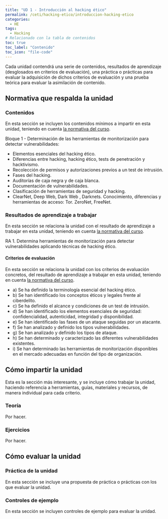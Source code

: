 ```yaml
---
title: "UD 1 - Introducción al hacking ético"
permalink: /ceti/hacking-etico/introduccion-hacking-etico
categories:
  - HE
tags:
  - Hacking
# Relacionado con la tabla de contenidos
toc: true
toc_label: "Contenido"
toc_icon: "file-code"
---
```


Cada unidad contendrá una serie de contenidos, resultados de aprendizaje (desglosados en criterios de evaluación), una práctica o prácticas para evaluar la adquisición de dichos criterios de evaluación y una prueba teórica para evaluar la asimilación de contenido.

## Normativa que respalda la unidad

### Contenidos

En esta sección se incluyen los contenidos mínimos a impartir en esta unidad, teniendo en cuenta [la normativa del curso](https://www.boe.es/diario_boe/txt.php?id=BOE-A-2020-4963).

Bloque 1 - Determinación de las herramientas de monitorización para detectar vulnerabilidades:

- Elementos esenciales del hacking ético.
- Diferencias entre hacking, hacking ético, tests de penetración y hacktivismo.
- Recolección de permisos y autorizaciones previos a un test de intrusión.
- Fases del hacking.
- Auditorías de caja negra y de caja blanca.
- Documentación de vulnerabilidades.
- Clasificación de herramientas de seguridad y hacking.
- ClearNet, Deep Web, Dark Web , Darknets. Conocimiento, diferencias y herramientas de acceso: Tor. ZeroNet, FreeNet.

### Resultados de aprendizaje a trabajar

En esta sección se relaciona la unidad con el resultado de aprendizaje a trabajar en esta unidad, teniendo en cuenta [la normativa del curso](https://www.boe.es/diario_boe/txt.php?id=BOE-A-2020-4963).

RA 1. Determina herramientas de monitorización para detectar vulnerabilidades aplicando técnicas de hacking ético.

#### Criterios de evaluación

En esta sección se relaciona la unidad con los criterios de evaluación concretos, del resultado de aprendizaje a trabajar en esta unidad, teniendo en cuenta [la normativa del curso](https://www.boe.es/diario_boe/txt.php?id=BOE-A-2020-4963).

- a) Se ha definido la terminología esencial del hacking ético.
- b) Se han identificado los conceptos éticos y legales frente al ciberdelito.
- c) Se ha definido el alcance y condiciones de un test de intrusión.
- d) Se han identificado los elementos esenciales de seguridad: confidencialidad, autenticidad, integridad y disponibilidad.
- e) Se han identificado las fases de un ataque seguidas por un atacante.
- f) Se han analizado y definido los tipos vulnerabilidades.
- g) Se han analizado y definido los tipos de ataque.
- h) Se han determinado y caracterizado las diferentes vulnerabilidades existentes.
- i) Se han determinado las herramientas de monitorización disponibles en el mercado adecuadas en función del tipo de organización.

## Cómo impartir la unidad

Esta es la sección más interesante, y se incluye cómo trabajar la unidad, haciendo referencia a herramientas, guías, materiales y recursos, de manera individual para cada criterio.

### Teoría

Por hacer.

### Ejercicios

Por hacer.

## Cómo evaluar la unidad

### Práctica de la unidad

En esta sección se incluye una propuesta de práctica o prácticas con los que evaluar la unidad.

### Controles de ejemplo

En esta sección se incluyen controles de ejemplo para evaluar la unidad.
